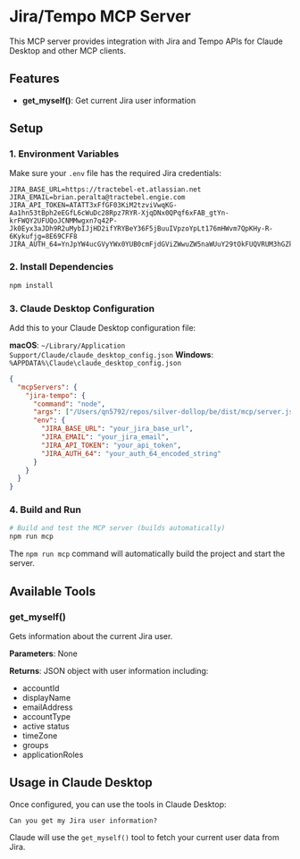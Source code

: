 # Jira/Tempo MCP Server

This MCP server provides integration with Jira and Tempo APIs for Claude Desktop and other MCP clients.

## Features

- **get_myself()**: Get current Jira user information

## Setup

### 1. Environment Variables

Make sure your `.env` file has the required Jira credentials:

```
JIRA_BASE_URL=https://tractebel-et.atlassian.net
JIRA_EMAIL=brian.peralta@tractebel.engie.com
JIRA_API_TOKEN=ATATT3xFfGF03KiM2tzviVwqKG-Aa1hn53tBph2eEGfL6cWuDc28Rpz7RYR-XjqDNx0QPqf6xFAB_gtYn-krFWQY2UFUQoJCNMMwgxn7q42P-Jk0Eyx3aJDh9R2uMybIJjHD2ifYRYBeY36F5jBuuIVpzoYpLt176mHWvm7QpKHy-R-6Kykufjg=8E69CFF8
JIRA_AUTH_64=YnJpYW4ucGVyYWx0YUB0cmFjdGViZWwuZW5naWUuY29tOkFUQVRUM3hGZkdGMDNLaU0ydHp2aVZ3cUtHLUFhMWhuNTN0QnBoMmVFR2ZMNmNXdURjMjhScHo3UllSLVhqcUROeDBRUHFmNnhGQUJfZ3RZbi1rckZXUVkyVUZVUW9KQ05NTXdneG43cTQyUC1KazBFeXgzYUpEaDlSMnVNeWJJSmpIRDJpZllSWUJlWTM2RjVqQnV1SVZwem9ZcEx0MTc2bUhXdm03UXBLSHktUi02S3lrdWZqZz04RTY5Q0ZGOA==
```

### 2. Install Dependencies

```bash
npm install
```

### 3. Claude Desktop Configuration

Add this to your Claude Desktop configuration file:

**macOS**: `~/Library/Application Support/Claude/claude_desktop_config.json`
**Windows**: `%APPDATA%\Claude\claude_desktop_config.json`

```json
{
  "mcpServers": {
    "jira-tempo": {
      "command": "node",
      "args": ["/Users/qn5792/repos/silver-dollop/be/dist/mcp/server.js"],
      "env": {
        "JIRA_BASE_URL": "your_jira_base_url",
        "JIRA_EMAIL": "your_jira_email",
        "JIRA_API_TOKEN": "your_api_token",
        "JIRA_AUTH_64": "your_auth_64_encoded_string"
      }
    }
  }
}
```

### 4. Build and Run

```bash
# Build and test the MCP server (builds automatically)
npm run mcp
```

The `npm run mcp` command will automatically build the project and start the server.

## Available Tools

### get_myself()

Gets information about the current Jira user.

**Parameters**: None

**Returns**: JSON object with user information including:

- accountId
- displayName
- emailAddress
- accountType
- active status
- timeZone
- groups
- applicationRoles

## Usage in Claude Desktop

Once configured, you can use the tools in Claude Desktop:

```
Can you get my Jira user information?
```

Claude will use the `get_myself()` tool to fetch your current user data from Jira.
